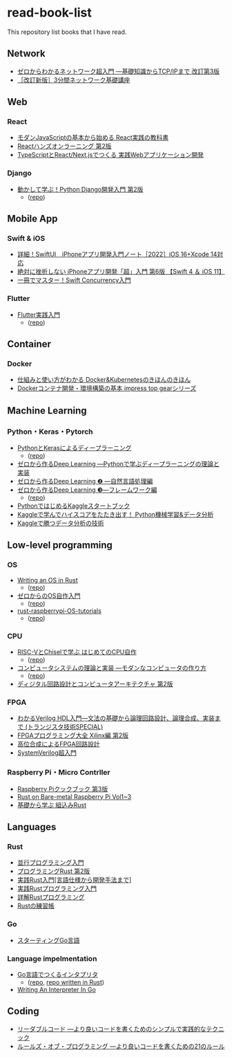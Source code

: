 # read-book-list

This repository list books that I have read.

## Network
- [ゼロからわかるネットワーク超入門 ―基礎知識からTCP/IPまで 改訂第3版](https://gihyo.jp/book/2023/978-4-297-13643-7)
- [［改訂新版］3分間ネットワーク基礎講座](https://gihyo.jp/book/2010/978-4-7741-4373-6)

## Web
### React
- [モダンJavaScriptの基本から始める React実践の教科書](https://www.sbcr.jp/product/4815610722/)
- [Reactハンズオンラーニング 第2版](https://www.oreilly.co.jp/books/9784873119380/)
- [TypeScriptとReact/Next.jsでつくる 実践Webアプリケーション開発](https://gihyo.jp/book/2022/978-4-297-12916-3)

### Django
- [動かして学ぶ！Python Django開発入門 第2版](https://www.shoeisha.co.jp/book/detail/9784798174198)  
    - ([repo](https://github.com/kadu-v/django-learn))


## Mobile App
### Swift & iOS
- [詳細！SwiftUI　iPhoneアプリ開発入門ノート［2022］iOS 16+Xcode 14対応](http://www.sotechsha.co.jp/pc/html/1312.htm)
- [絶対に挫折しない iPhoneアプリ開発「超」入門 第6版 【Swift 4 ＆ iOS 11】](https://www.sbcr.jp/product/4797394177/)
- [一冊でマスター！Swift Concurrency入門](https://nextpublishing.jp/book/15157.html)

### Flutter
- [Flutter実践入門](https://zenn.dev/kazutxt/books/flutter_practice_introduction)  
    - ([repo](https://github.com/kadu-v/flutter-learn))


## Container
### Docker
- [仕組みと使い方がわかる Docker&Kubernetesのきほんのきほん](https://book.mynavi.jp/ec/products/detail/id=120304)
- [Dockerコンテナ開発・環境構築の基本 impress top gearシリーズ](https://book.impress.co.jp/books/1120101031)


## Machine Learning
### Python・Keras・Pytorch
- [PythonとKerasによるディープラーニング](https://book.mynavi.jp/ec/products/detail/id=90124)  
    - ([repo](https://github.com/kadu-v/deep_learning_with_python))
- [ゼロから作るDeep Learning ―Pythonで学ぶディープラーニングの理論と実装](https://www.oreilly.co.jp/books/9784873117584/)
- [ゼロから作るDeep Learning ❷ ―自然言語処理編](https://www.oreilly.co.jp/books/9784873118369/)
- [ゼロから作るDeep Learning ❸―フレームワーク編](https://www.oreilly.co.jp/books/9784873119069/)  
    - ([repo](https://github.com/kadu-v/kdezero))
- [PythonではじめるKaggleスタートブック](https://www.kspub.co.jp/book/detail/5190067.html)
- [Kaggleで学んでハイスコアをたたき出す！ Python機械学習&データ分析](https://www.shuwasystem.co.jp/book/9784798061863.html)
- [Kaggleで勝つデータ分析の技術](https://gihyo.jp/book/2019/978-4-297-10843-4)


## Low-level programming
### OS
- [Writing an OS in Rust](https://os.phil-opp.com/ja/)  
    - ([repo](https://github.com/kadu-v/rust-os))
- [ゼロからのOS自作入門](https://book.mynavi.jp/ec/products/detail/id=121220)
    - ([repo](https://github.com/kadu-v/kMikanOs))
- [rust-raspberrypi-OS-tutorials](https://github.com/rust-embedded/rust-raspberrypi-OS-tutorials)
    - ([repo](https://github.com/kadu-v/krust-raspberry-os))


### CPU
- [RISC-VとChiselで学ぶ はじめてのCPU自作](https://gihyo.jp/book/2021/978-4-297-12305-5)
    - ([repo](https://github.com/kadu-v/kcpu))
- [コンピュータシステムの理論と実装 ―モダンなコンピュータの作り方](https://www.oreilly.co.jp/books/9784873117126/)
    - ([repo](https://github.com/nishi-7/ChiselHackCPU))
- [ディジタル回路設計とコンピュータアーキテクチャ 第2版](https://www.shoeisha.co.jp/book/detail/9784798147529)


### FPGA
- [わかるVerilog HDL入門―文法の基礎から論理回路設計、論理合成、実装まで (トランジスタ技術SPECIAL)](https://shop.cqpub.co.jp/hanbai/books/37/37561.htm)
- [FPGAプログラミング大全 Xilinx編 第2版](https://www.shuwasystem.co.jp/book/9784798063263.html)
- [高位合成によるFPGA回路設計](https://www.morikita.co.jp/books/mid/078741)
- [SystemVerilog超入門](https://www.kyoritsu-pub.co.jp/book/b10031708.html)


### Raspberry Pi・Micro Contrller
- [Raspberry Piクックブック 第3版](https://www.oreilly.co.jp/books/9784873119410/)
- [Rust on Bare-metal Raspberry Pi Vol1~3](https://booth.pm/ja/items/1890209)
- [基礎から学ぶ 組込みRust](https://www.c-r.com/book/detail/1403)

## Languages
### Rust
- [並行プログラミング入門](https://www.oreilly.co.jp//books/9784873119595/)
- [プログラミングRust 第2版](https://www.oreilly.co.jp/books/9784873119786/)
- [実践Rust入門\[言語仕様から開発手法まで\]](https://gihyo.jp/book/2019/978-4-297-10559-4)
- [実践Rustプログラミング入門](https://www.shuwasystem.co.jp/book/9784798061702.html)
- [詳解Rustプログラミング](https://www.shoeisha.co.jp/book/detail/9784798160221)
- [Rustの練習帳](https://www.oreilly.co.jp//books/9784814400584/)

### Go
- [スターティングGo言語](https://www.shoeisha.co.jp/book/detail/9784798142418)

### Language impelmentation
- [Go言語でつくるインタプリタ](https://www.oreilly.co.jp/books/9784873118222/)
    - ([repo](https://github.com/kadu-v/monkey), [repo written in Rust](https://github.com/kadu-v/monkey-rs))
- [Writing An Interpreter In Go](https://compilerbook.com/)

## Coding
- [リーダブルコード ―より良いコードを書くためのシンプルで実践的なテクニック](https://www.oreilly.co.jp/books/9784873115658/)
- [ルールズ・オブ・プログラミング ―より良いコードを書くための21のルール](https://www.oreilly.co.jp//books/9784814400416/)
